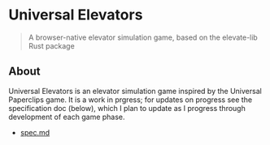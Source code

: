 # Universal Elevators

> A browser-native elevator simulation game, based on the elevate-lib Rust package

## About

Universal Elevators is an elevator simulation game inspired by the Universal Paperclips game.  It is a work in prgress; for updates on progress see the specification doc (below), which I plan to update as I progress through development of each game phase.
- [spec.md](doc/spec.md)